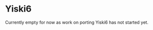 # Yiski6

<primary-label ref="author-asojidev"/>

Currently empty for now as work on porting Yiski6 has not started yet.